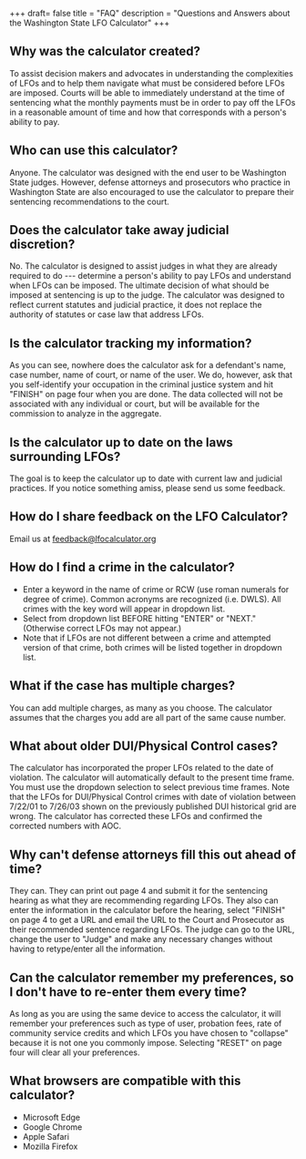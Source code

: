 +++
draft= false
title = "FAQ"
description = "Questions and Answers about the Washington State LFO Calculator"
+++

## Why was the calculator created? 

To assist decision makers and advocates in understanding the complexities of LFOs and to help them navigate what must be considered before LFOs are imposed. Courts will be able to immediately understand at the time of sentencing what the monthly payments must be in order to pay off the LFOs in a reasonable amount of time and how that corresponds with a person's ability to pay.

## Who can use this calculator?  

Anyone. The calculator was designed with the end user to be Washington State judges. However, defense attorneys and prosecutors who practice in Washington State are also encouraged to use the calculator to prepare their sentencing recommendations to the court.

## Does the calculator take away judicial discretion? 

No. The calculator is designed to assist judges in what they are already required to do --- determine a person's ability to pay LFOs and understand when LFOs can be imposed. The ultimate decision of what should be imposed at sentencing is up to the judge. The calculator was designed to reflect current statutes and judicial practice, it does not replace the authority of statutes or case law that address LFOs.

## Is the calculator tracking my information? 

As you can see, nowhere does the calculator ask for a defendant's name, case number, name of court, or name of the user. We do, however, ask that you self-identify your occupation in the criminal justice system and hit "FINISH" on page four when you are done. The data collected will not be associated with any individual or court, but will be available for the commission to analyze in the aggregate.

## Is the calculator up to date on the laws surrounding LFOs? 

The goal is to keep the calculator up to date with current law and judicial practices. If you notice something amiss, please send us some feedback.

## How do I share feedback on the LFO Calculator?

Email us at <a href="mailto:feedback@lfocalculator.org">feedback@lfocalculator.org</a>

## How do I find a crime in the calculator?

* Enter a keyword in the name of crime or RCW (use roman numerals for degree of crime). Common acronyms are recognized (i.e. DWLS). All crimes with the key word will appear in dropdown list. 
* Select from dropdown list BEFORE hitting "ENTER" or "NEXT." (Otherwise correct LFOs may not appear.)
* Note that if LFOs are not different between a crime and attempted version of that crime, both crimes will be listed together in dropdown list.

## What if the case has multiple charges? 

You can add multiple charges, as many as you choose. The calculator assumes that the charges you add are all part of the same cause number.

## What about older DUI/Physical Control cases? 

The calculator has incorporated the proper LFOs related to the date of violation. The calculator will automatically default to the present time frame. You must use the dropdown selection to select previous time frames. Note that the LFOs for DUI/Physical Control crimes with date of violation between 7/22/01 to 7/26/03 shown on the previously published DUI historical grid are wrong. The calculator has corrected these LFOs and confirmed the corrected numbers with AOC.

## Why can't defense attorneys fill this out ahead of time? 

They can. They can print out page 4 and submit it for the sentencing hearing as what they are recommending regarding LFOs. They also can enter the information in the calculator before the hearing, select "FINISH" on page 4 to get a URL and email the URL to the Court and Prosecutor as their recommended sentence regarding LFOs. The judge can go to the URL, change the user to "Judge" and make any necessary changes without having to retype/enter all the information.

## Can the calculator remember my preferences, so I don't have to re-enter them every time? 

As long as you are using the same device to access the calculator, it will remember your preferences such as type of user, probation fees, rate of community service credits and which LFOs you have chosen to "collapse" because it is not one you commonly impose. Selecting "RESET" on page four will clear all your preferences.

## What browsers are compatible with this calculator?

* Microsoft Edge
* Google Chrome
* Apple Safari
* Mozilla Firefox
